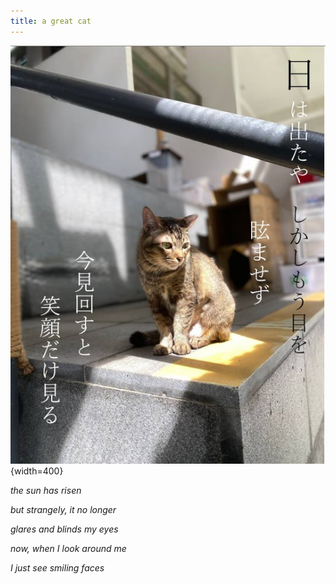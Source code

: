 ```yaml
---
title: a great cat
---
```


![](../images/jerry_sun.png){width=400}

_the sun has risen_

_but strangely, it no longer_

_glares and blinds my eyes_



_now, when I look around me_

_I just see smiling faces_